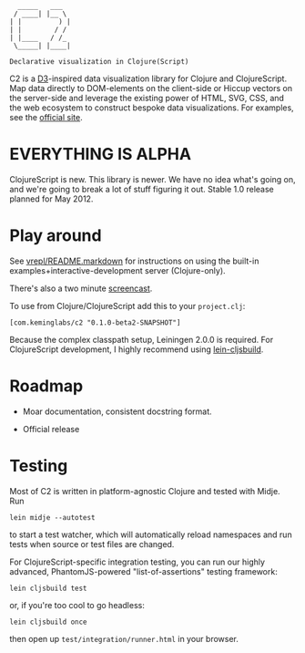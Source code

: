 
      _____   ___  
     / ____| |__ \ 
    | |         ) |
    | |        / / 
    | |____   / /_ 
     \_____| |____|

    Declarative visualization in Clojure(Script)


C2 is a [D3](http://mbostock.github.com/d3)-inspired data visualization library for Clojure and ClojureScript.
Map data directly to DOM-elements on the client-side or Hiccup vectors on the server-side and leverage the existing power of HTML, SVG, CSS, and the web ecosystem to construct bespoke data visualizations.
For examples, see the [official site](http://keminglabs.com/c2/).


EVERYTHING IS ALPHA
===================

ClojureScript is new.
This library is newer.
We have no idea what's going on, and we're going to break a lot of stuff figuring it out.
Stable 1.0 release planned for May 2012.

Play around
===========

See [vrepl/README.markdown](https://github.com/lynaghk/c2/blob/master/vrepl/README.markdown) for instructions on using the built-in examples+interactive-development server (Clojure-only).

There's also a two minute [screencast](https://www.youtube.com/watch?v=Urg79FmQnYs).

To use from Clojure/ClojureScript add this to your `project.clj`:

    [com.keminglabs/c2 "0.1.0-beta2-SNAPSHOT"]

Because the complex classpath setup, Leiningen 2.0.0 is required.
For ClojureScript development, I highly recommend using [lein-cljsbuild](https://github.com/emezeske/lein-cljsbuild).


Roadmap
=======

+ Moar documentation, consistent docstring format.

+ Official release


Testing
=======

Most of C2 is written in platform-agnostic Clojure and tested with Midje.
Run

    lein midje --autotest

to start a test watcher, which will automatically reload namespaces and run tests when source or test files are changed.   

For ClojureScript-specific integration testing, you can run our highly advanced, PhantomJS-powered "list-of-assertions" testing framework:

    lein cljsbuild test

or, if you're too cool to go headless:

    lein cljsbuild once

then open up `test/integration/runner.html` in your browser.
